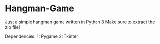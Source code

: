 # Hangman-Game
Just a simple hangman game written in Python 3
Make sure to extract the zip file!

Dependencies:
1: Pygame
2: Tkinter
